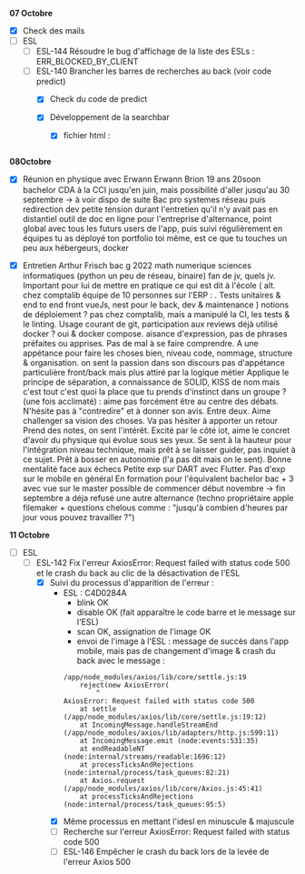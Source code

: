 **07 Octobre**
- [x] Check des mails
- [ ] ESL
    - [ ] ESL-144 Résoudre le bug d'affichage de la liste des ESLs : ERR_BLOCKED_BY_CLIENT
    - [ ] ESL-140 Brancher les barres de recherches au back (voir code predict)
        - [x] Check du code de predict
        - [x] Développement de la searchbar
            - [x] fichier html : 
            ```
            ```


**08Octobre**
- [x] Réunion en physique avec Erwann
Erwann Brion 19 ans 20soon bachelor CDA à la CCI jusqu'en juin, mais possibilité d'aller jusqu'au 30 septembre → à voir
dispo de suite
Bac pro systemes réseau puis redirection dev 
petite tension durant l'entretien qu'il n'y avait pas en distantiel
outil de doc en ligne pour l'entreprise d'alternance, point global avec tous les futurs users de l'app, puis suivi régulièrement en équipes
tu as déployé ton portfolio toi même, est ce que tu touches un peu aux hébergeurs, docker 



- [x] Entretien Arthur Frisch
bac g 2022 math numerique sciences informatiques (python un peu de réseau, binaire)
fan de jv, quels jv. Important pour lui de mettre en pratique ce qui est dit à l'école 
(
    alt. chez comptalib équipe de 10 personnes sur l'ERP : . Tests unitaires & end to end
    front vueJs, nest pour le back, dev & maintenance
)
notions de déploiement ? pas chez comptalib, mais a manipulé la CI, les tests & le linting. Usage courant de git, participation aux reviews
déjà utilisé docker ? oui & docker compose.
aisance d'expression, pas de phrases préfaites ou apprises. Pas de mal à se faire comprendre. A une appétance pour faire les choses bien, niveau code, nommage, structure & organisation. on sent la passion dans son discours
pas d'appétance particulière front/back mais plus attiré par la logique métier 
Applique le principe de séparation, a connaissance de SOLID, KISS de nom mais c'est tout 
c'est quoi la place que tu prends d'instinct dans un groupe ? (une fois acclimaté) : aime pas forcément être au centre des débats. N'hésite pas à "contredire" et à donner son avis. Entre deux. Aime challenger sa vision des choses. Va pas hésiter à apporter un retour
Prend des notes, on sent l'intérêt. Excité par le côté iot, aime le concret d'avoir du physique qui évolue sous ses yeux. 
Se sent à la hauteur pour l'intégration niveau technique, mais prêt à se laisser guider, pas inquiet à ce sujet. Prêt à bosser en autonomie (l'a pas dit mais on le sent). Bonne mentalité face aux échecs
Petite exp sur DART avec Flutter. Pas d'exp sur le mobile en général
En formation pour l'équivalent bachelor bac + 3 avec vue sur le master
possible de commencer début novembre → fin septembre
a déja refusé une autre alternance (techno propriétaire apple filemaker + questions chelous comme : "jusqu'à combien d'heures par jour vous pouvez travailler ?")


**11 Octobre**
- [ ] ESL
    - [ ] ESL-142 Fix l'erreur AxiosError: Request failed with status code 500 et le crash du back au clic de la désactivation de l'ESL
        - [x] Suivi du processus d'apparition de l'erreur : 
            - ESL : C4D0284A 
                - blink OK
                - disable OK (fait apparaître le code barre et le message sur l'ESL)
                - scan OK, assignation de l'image OK
                - envoi de l'image à l'ESL : message de succès dans l'app mobile, mais pas de changement d'image & crash du back avec le message : 
                ```
                /app/node_modules/axios/lib/core/settle.js:19
                    reject(new AxiosError(
                        ^
                AxiosError: Request failed with status code 500
                    at settle (/app/node_modules/axios/lib/core/settle.js:19:12)
                    at IncomingMessage.handleStreamEnd (/app/node_modules/axios/lib/adapters/http.js:599:11)
                    at IncomingMessage.emit (node:events:531:35)
                    at endReadableNT (node:internal/streams/readable:1696:12)
                    at processTicksAndRejections (node:internal/process/task_queues:82:21)
                    at Axios.request (/app/node_modules/axios/lib/core/Axios.js:45:41)
                    at processTicksAndRejections (node:internal/process/task_queues:95:5)
                ```
            - [x] Même processus en mettant l'idesl en minuscule & majuscule
            - [ ] Recherche sur l'erreur AxiosError: Request failed with status code 500
            - [ ] ESL-146 Empêcher le crash du back lors de la levée de l'erreur Axios 500